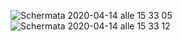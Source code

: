 ![Schermata 2020-04-14 alle 15 33 05](https://user-images.githubusercontent.com/61871414/79230895-8ff1b300-7e65-11ea-95bf-4b257d84fac4.png)
![Schermata 2020-04-14 alle 15 33 12](https://user-images.githubusercontent.com/61871414/79230979-b0ba0880-7e65-11ea-9f38-9c9a204a7045.png)

